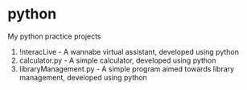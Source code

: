 # python
My python practice projects
1) !nteracLive - A wannabe virtual assistant, developed using python
2) calculator.py - A simple calculator, developed using python
3) libraryManagement.py - A simple program aimed towards library management, developed using python
